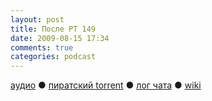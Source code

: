 ```yaml
---
layout: post
title: После РТ 149
date: 2009-08-15 17:34
comments: true
categories: podcast
---
```

[аудио](http://cdn.radio-t.com/rt149post.mp3) ● [пиратский torrent](http://pirates.radio-t.com/torrents/rt149post.mp3.torrent) ● [лог чата](http://chat.radio-t.com/logs/radio-t-149.html) ● [wiki](http://wiki.radio-t.com/%D0%9F%D0%BE%D1%81%D0%BB%D0%B5_%D0%A0%D0%A2_149)<audio src="http://cdn.radio-t.com/rt149post.mp3" preload="none">
